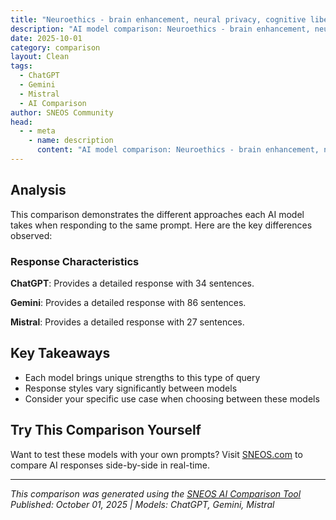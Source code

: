 ```yaml
---
title: "Neuroethics - brain enhancement, neural privacy, cognitive liberty"
description: "AI model comparison: Neuroethics - brain enhancement, neural privacy, cognitive liberty..."
date: 2025-10-01
category: comparison
layout: Clean
tags:
  - ChatGPT
  - Gemini
  - Mistral
  - AI Comparison
author: SNEOS Community
head:
  - - meta
    - name: description
      content: "AI model comparison: Neuroethics - brain enhancement, neural privacy, cognitive liberty..."
---
```


<ChatComparison
  title="Neuroethics - brain enhancement, neural privacy, cognitive liberty"
  prompt="Neuroethics - brain enhancement, neural privacy, cognitive liberty"
  :responses='{
    "ChatGPT": "Certainly! Here\u2019s an overview of key topics in **Neuroethics** related to **brain enhancement, neural privacy, and cognitive liberty**:\n\n---\n\n### Neuroethics Overview\nNeuroethics is the interdisciplinary field that explores the ethical, legal, and social implications of neuroscience. It addresses how advances in understanding and manipulating the brain impact individuals and society.\n\n---\n\n### Brain Enhancement\n\n**Definition:**  \nBrain enhancement involves using technologies or interventions to improve cognitive, emotional, or behavioral functions beyond what is considered typical or necessary for health.\n\n**Examples:**  \n- Pharmacological enhancers (e.g., nootropics like modafinil)  \n- Brain stimulation devices (e.g., Transcranial Direct Current Stimulation (tDCS), Deep Brain Stimulation (DBS))  \n- Genetic manipulation for cognitive traits  \n- Neuroprosthetics and brain-computer interfaces (BCIs)\n\n**Ethical Issues:**  \n- **Fairness and Equity:** Who has access to enhancement? Risks exacerbating social inequalities.  \n- **Safety and Consent:** Potential side effects and long-term impacts may be unknown. How to ensure informed consent?  \n- **Authenticity and Identity:** Does enhancement change who we are? Concerns about \u201Cauthentic\u201D self and achievement.  \n- **Coercion and Pressure:** Social or professional pressure to enhance performance.  \n- **Regulation:** Balancing innovation with oversight.\n\n---\n\n### Neural Privacy\n\n**Definition:**  \nNeural privacy pertains to protecting the confidentiality and integrity of neural data obtained from brain imaging, brain-computer interfaces, or other neurotechnologies.\n\n**Issues:**  \n- **Data Security:** Brain data can reveal highly sensitive and personal information (thoughts, intentions, emotions). Risks of hacking or unauthorized access.  \n- **Informed Consent:** Clear communication about what brain data is collected and how it is used.  \n- **Ownership and Control:** Who owns neural data? The individual, researchers, companies?  \n- **Surveillance and Misuse:** Potential for abuse by employers, insurers, governments, or others.  \n- **Legal Protections:** Need for laws safeguarding neural data similarly to other personal data.\n\n---\n\n### Cognitive Liberty\n\n**Definition:**  \nCognitive liberty refers to the right of individuals to control their own mental processes, cognition, and consciousness without external interference.\n\n**Principles:**  \n- **Freedom of Thought:** Protection from forced mental states or manipulation.  \n- **Right to Enhance or Decline:** Freedom to use or refuse neurotechnologies for enhancement or treatment.  \n- **Mental Integrity:** Protection from unwanted intrusions, brain hacking, or compulsory interventions.\n\n**Challenges:**  \n- Balancing public safety and security with individual rights.  \n- Defining limits on permissible interventions (e.g., in criminal justice or mental health).  \n- Protecting autonomy in the face of emerging neurotechnologies.\n\n---\n\n### Summary\n\n| Topic           | Key Concerns                                       | Examples                         |\n|-----------------|---------------------------------------------------|---------------------------------|\n| Brain Enhancement | Safety, fairness, identity, coercion              | Nootropics, DBS, genetic editing |\n| Neural Privacy   | Data security, consent, ownership, misuse          | Brain data hacking, surveillance |\n| Cognitive Liberty| Freedom of thought, autonomy, mental integrity      | Protection from brain manipulation |\n\n---\n\nIf you want, I can also provide relevant case studies, philosophical perspectives, or current regulatory frameworks related to these topics!",
    "Gemini": "Okay, let\u0027s break down the neuroethical considerations around brain enhancement, neural privacy, and cognitive liberty. These are core issues at the intersection of neuroscience, ethics, law, and philosophy.\n\n**1. Brain Enhancement**\n\n*   **Definition:** Brain enhancement refers to interventions aimed at improving cognitive, emotional, or behavioral capacities beyond what is considered normal or typical for a healthy individual. These interventions can range from pharmacological (e.g., prescription stimulants, nootropics) to technological (e.g., transcranial magnetic stimulation, brain implants).\n\n*   **Ethical Considerations:**\n\n    *   **Fairness and Equality:**\n        *   **Access:** If brain enhancement technologies are expensive or scarce, it could exacerbate existing inequalities, creating a \u0022cognitive elite.\u0022  This raises questions of distributive justice. Should access be universal?  Who decides who gets access and on what criteria?\n        *   **Competitive Advantage:**  Enhanced individuals might gain unfair advantages in education, employment, and other areas, leading to a more competitive and potentially less equitable society.\n    *   **Authenticity and Identity:**\n        *   **Sense of Self:**  Some argue that brain enhancement could alter fundamental aspects of a person\u0027s identity, personality, or sense of self.  Is there a risk of becoming \u0022someone else\u0022 due to enhancement?  How much change is too much?\n        *   **Artificiality:**  Concerns arise about whether achievements gained through enhancement are as valuable or meaningful as those achieved through natural effort and ability.\n    *   **Coercion and Autonomy:**\n        *   **Social Pressure:**  Individuals might feel pressured to enhance their brains to keep up with peers or meet societal expectations, even if they don\u0027t personally desire it.  This can undermine individual autonomy.\n        *   **Parental Enhancement of Children:**  The idea of parents enhancing their children\u0027s brains raises significant ethical concerns about autonomy and the child\u0027s right to an open future.\n    *   **Safety and Risks:**\n        *   **Unknown Long-Term Effects:**  The long-term effects of many brain enhancement technologies are not fully understood. There could be unforeseen consequences for physical and mental health.\n        *   **Side Effects:**  Even well-studied enhancements can have side effects that outweigh the benefits for some individuals.\n        *   **Misuse and Abuse:**  There\u0027s potential for misuse of brain enhancement technologies, such as using them to manipulate or control others.\n    *   **The Definition of \u0022Normal\u0022:** Brain enhancement challenges our understanding of what constitutes a \u0022normal\u0022 or \u0022healthy\u0022 brain.  Who decides what is considered \u0022normal\u0022 and what constitutes an enhancement?  The line between therapy and enhancement can be blurry.\n\n*   **Examples:**\n\n    *   **Pharmacological:** Using stimulants like Adderall or Ritalin to improve focus and concentration.\n    *   **Technological:** Using transcranial direct current stimulation (tDCS) to enhance learning or memory.\n    *   **Lifestyle:**  Mindfulness practices, exercise, nutrition, and sleep aimed at optimizing cognitive function. (While often considered \u0022natural,\u0022 they can still be seen as forms of enhancement.)\n\n**2. Neural Privacy**\n\n*   **Definition:** Neural privacy refers to the right to control access to and use of information derived from a person\u0027s brain. This includes thoughts, feelings, memories, intentions, and other cognitive processes.\n\n*   **Ethical Considerations:**\n\n    *   **Mental Integrity:** Protecting the sanctity of one\u0027s own mind and preventing unwanted intrusion or manipulation.\n    *   **Autonomy and Freedom of Thought:** The ability to think freely and without fear of surveillance or judgment.\n    *   **Data Security:** Ensuring that neural data is stored and used securely to prevent unauthorized access or misuse.  This includes protecting against hacking and data breaches.\n    *   **Informed Consent:**  Obtaining informed consent from individuals before collecting or using their neural data.  This includes explaining the potential risks and benefits of data collection.\n    *   **Discrimination:** Preventing the use of neural data to discriminate against individuals in employment, insurance, or other areas.\n    *   **Self-Incrimination:** Protecting individuals from being forced to reveal their thoughts or memories in legal proceedings.  This raises complex questions about the Fifth Amendment and the right to remain silent.\n    *   **The Right to Mental Silence:**  The idea that individuals have a right to prevent their thoughts from being accessed or disclosed, even if they are not explicitly trying to hide them.\n\n*   **Challenges:**\n\n    *   **Emerging Technologies:**  Brain-computer interfaces (BCIs), neuroimaging techniques, and other technologies are making it increasingly possible to access and interpret brain activity.\n    *   **Data Collection:**  Neural data is being collected in various contexts, including research, healthcare, and even commercial applications (e.g., neuro-marketing).\n    *   **Interpretation:**  Interpreting neural data is complex and often requires sophisticated algorithms and machine learning.  There\u0027s a risk of misinterpreting or drawing inaccurate conclusions from neural data.\n    *   **Legal Framework:**  Existing legal frameworks are often inadequate to address the unique challenges posed by neural privacy.\n\n*   **Examples:**\n\n    *   Using BCIs to control computers or prosthetic limbs.\n    *   Using neuroimaging to detect lies or predict future behavior.\n    *   Using neuro-marketing to understand consumer preferences.\n    *   Collecting neural data from gamers to improve game design.\n\n**3. Cognitive Liberty**\n\n*   **Definition:** Cognitive liberty is the right of individuals to control their own mental processes, thought, and consciousness. It encompasses both the right to mental privacy and the right to use cognitive enhancement technologies.  It\u0027s the freedom to think what you want, to change your mind, and to control your own mental experiences.\n\n*   **Ethical Considerations:**\n\n    *   **Autonomy and Self-Determination:** Cognitive liberty is essential for individual autonomy and the ability to make free and informed choices about one\u0027s own life.\n    *   **Freedom of Thought and Expression:** Cognitive liberty is closely linked to freedom of thought and expression, which are fundamental rights in many democratic societies.\n    *   **Mental Integrity:** Protecting the integrity of one\u0027s own mind and preventing unwanted manipulation or coercion.\n    *   **Access to Cognitive Enhancement:** The right to access cognitive enhancement technologies, subject to reasonable safety regulations and ethical considerations.\n    *   **Protection from Coercive Technologies:** The right to be protected from technologies that could be used to manipulate or control thoughts or behaviors.\n    *   **Social Justice:** Ensuring that cognitive liberty is accessible to all individuals, regardless of their socioeconomic status or other characteristics.\n\n*   **Challenges:**\n\n    *   **Defining the Boundaries of Cognitive Liberty:**  It can be difficult to define the precise boundaries of cognitive liberty and to determine when interventions infringe upon it.\n    *   **Balancing Cognitive Liberty with Other Values:**  Cognitive liberty must be balanced with other important values, such as public safety, national security, and the rights of others.\n    *   **Technological Advances:**  Rapid advances in neuroscience and technology are constantly challenging our understanding of cognitive liberty and raising new ethical dilemmas.\n    *   **Legal Recognition:**  Cognitive liberty is not yet explicitly recognized as a fundamental right in most legal systems.\n\n*   **Examples:**\n\n    *   The right to use cognitive enhancement technologies to improve one\u0027s own cognitive abilities.\n    *   The right to refuse unwanted mental health treatment.\n    *   The right to protect one\u0027s thoughts and memories from unauthorized access.\n    *   The right to engage in practices that alter consciousness, such as meditation or psychedelics (with careful consideration for legal and safety implications).\n\n**Interconnections**\n\nThese three concepts are deeply intertwined:\n\n*   **Brain Enhancement \u0026 Neural Privacy:**  As brain enhancement technologies become more sophisticated, they may also create new opportunities for accessing and interpreting neural data, raising concerns about neural privacy.\n*   **Neural Privacy \u0026 Cognitive Liberty:**  Neural privacy is a crucial component of cognitive liberty.  Without the ability to protect one\u0027s thoughts and memories, cognitive liberty is significantly diminished.\n*   **Brain Enhancement \u0026 Cognitive Liberty:** Cognitive liberty includes the right to choose whether or not to enhance one\u0027s brain.  Restrictions on access to safe and effective enhancement technologies could be seen as a violation of cognitive liberty.\n\n**Moving Forward**\n\nAddressing these neuroethical challenges requires:\n\n*   **Ongoing Dialogue:**  Open and inclusive discussions involving neuroscientists, ethicists, policymakers, legal scholars, and the public.\n*   **Ethical Guidelines and Regulations:**  Developing ethical guidelines and regulations to govern the development and use of neurotechnologies.\n*   **Legal Frameworks:**  Creating legal frameworks that protect neural privacy and cognitive liberty.\n*   **Public Education:**  Raising public awareness about the ethical implications of neuroscience and neurotechnology.\n*   **International Cooperation:**  Collaborating internationally to address these issues on a global scale.\n\nThe field of neuroethics is rapidly evolving, and these are just some of the key considerations.  It\u0027s important to stay informed and engage in these important conversations as neurotechnology continues to advance.\n",
    "Mistral": "Neuroethics is a field that explores the ethical, legal, and societal implications of neuroscience and neurotechnology. It encompasses a wide range of topics, including brain enhancement, neural privacy, and cognitive liberty. Here\u0027s a brief overview of these key areas:\n\n### Brain Enhancement\nBrain enhancement refers to the use of technologies, drugs, or other interventions to improve cognitive functions such as memory, attention, and intelligence. This can include:\n\n1. **Pharmacological Enhancements**: Drugs like modafinil, methylphenidate, and amphetamines, which are often used to treat conditions like ADHD and narcolepsy, but are also used off-label for cognitive enhancement.\n2. **Neurotechnological Enhancements**: Devices like transcranial magnetic stimulation (TMS) and transcranial direct current stimulation (tDCS), which use electrical or magnetic fields to modulate brain activity.\n3. **Genetic Enhancements**: Techniques like CRISPR that could potentially be used to enhance cognitive abilities through genetic modification.\n\n**Ethical Considerations**:\n- **Fairness and Equity**: Access to brain enhancement technologies may exacerbate social inequalities if only the wealthy can afford them.\n- **Safety and Long-Term Effects**: The long-term effects of these interventions are often unknown, raising concerns about potential health risks.\n- **Authenticity and Identity**: Enhancements may alter a person\u0027s sense of self and identity, raising questions about what it means to be authentic.\n\n### Neural Privacy\nNeural privacy refers to the protection of information derived from an individual\u0027s brain activity. As neurotechnologies become more sophisticated, they can reveal sensitive information about a person\u0027s thoughts, emotions, and intentions.\n\n**Ethical Considerations**:\n- **Consent and Autonomy**: Ensuring that individuals have control over their neural data and that it is not accessed or used without their consent.\n- **Data Security**: Protecting neural data from unauthorized access, hacking, and misuse.\n- **Legal Frameworks**: Developing laws and regulations that safeguard neural privacy, similar to how personal data is protected.\n\n### Cognitive Liberty\nCognitive liberty is the right to mental self-determination, including the freedom to alter one\u0027s own consciousness through the use of drugs, technologies, or other means. It encompasses the idea that individuals should have the right to control their own mental states and cognitive processes.\n\n**Ethical Considerations**:\n- **Personal Freedom**: The right to choose how to alter one\u0027s mental state, whether through meditation, psychedelics, or other means.\n- **Harm Reduction**: Ensuring that individuals have access to safe and informed ways to alter their consciousness, minimizing potential harms.\n- **Social Impact**: Considering the broader societal implications of widespread cognitive liberty, including potential impacts on public health and social cohesion.\n\n### Broader Implications\nNeuroethics also touches on broader issues such as:\n\n- **Neurodiversity**: Recognizing and valuing the diversity of human brains and cognitive styles, including conditions like autism and ADHD.\n- **Neurodiscrimination**: Preventing discrimination based on neural traits or brain data.\n- **Neurosecurity**: Protecting individuals from malicious use of neurotechnologies, such as brain hacking or neural manipulation.\n\n### Conclusion\nNeuroethics is a rapidly evolving field that addresses some of the most pressing ethical questions arising from advances in neuroscience and neurotechnology. As these technologies become more integrated into society, it is crucial to develop robust ethical frameworks to guide their use and ensure that they benefit individuals and society as a whole."
  }'
  published-date="12:05"
/>

## Analysis

This comparison demonstrates the different approaches each AI model takes when responding to the same prompt. Here are the key differences observed:

### Response Characteristics

**ChatGPT**: Provides a detailed response with 34 sentences. 

**Gemini**: Provides a detailed response with 86 sentences. 

**Mistral**: Provides a detailed response with 27 sentences. 

## Key Takeaways

- Each model brings unique strengths to this type of query
- Response styles vary significantly between models
- Consider your specific use case when choosing between these models

## Try This Comparison Yourself

Want to test these models with your own prompts? Visit [SNEOS.com](https://sneos.com) to compare AI responses side-by-side in real-time.

---

*This comparison was generated using the [SNEOS AI Comparison Tool](https://sneos.com)*
*Published: October 01, 2025 | Models: ChatGPT, Gemini, Mistral*
